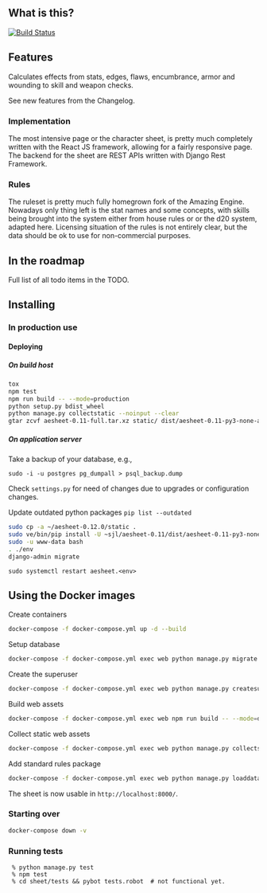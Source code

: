 ## What is this?

[![Build Status](https://travis-ci.org/sjlehtin/aesheet.svg?branch=master)](https://travis-ci.org/sjlehtin/aesheet)

## Features

Calculates effects from stats, edges, flaws, encumbrance, armor and
wounding to skill and weapon checks.

See new features from the Changelog.

### Implementation

The most intensive page or the character sheet, is pretty much
completely written with the React JS framework, allowing for a fairly
responsive page. The backend for the sheet are REST APIs written with
Django Rest Framework.

### Rules

The ruleset is pretty much fully homegrown fork of the Amazing Engine.
Nowadays only thing left is the stat names and some concepts, with
skills being brought into the system either from house rules or
or the d20 system, adapted here. Licensing situation of the rules is
not entirely clear, but the data should be ok to use for non-commercial
purposes.

## In the roadmap

Full list of all todo items in the TODO.

## Installing

### In production use

#### Deploying

##### On build host

```bash
tox
npm test
npm run build -- --mode=production
python setup.py bdist_wheel
python manage.py collectstatic --noinput --clear
gtar zcvf aesheet-0.11-full.tar.xz static/ dist/aesheet-0.11-py3-none-any.whl
```

##### On application server

Take a backup of your database, e.g.,

```shell
sudo -i -u postgres pg_dumpall > psql_backup.dump
```

Check `settings.py` for need of changes due to upgrades or configuration changes.

Update outdated python packages `pip list --outdated` 

```sh
sudo cp -a ~/aesheet-0.12.0/static .
sudo ve/bin/pip install -U ~sjl/aesheet-0.11/dist/aesheet-0.11-py3-none-any.whl
sudo -u www-data bash
. ./env
django-admin migrate
```

```shell
sudo systemctl restart aesheet.<env>
```

## Using the Docker images

Create containers

```zsh
docker-compose -f docker-compose.yml up -d --build
```

Setup database

```zsh 
docker-compose -f docker-compose.yml exec web python manage.py migrate --noinput
```

Create the superuser

```zsh
docker-compose -f docker-compose.yml exec web python manage.py createsuperuser
```

Build web assets

```zsh
docker-compose -f docker-compose.yml exec web npm run build -- --mode=development
```

Collect static web assets

```zsh
docker-compose -f docker-compose.yml exec web python manage.py collectstatic --noinput --clear
```

Add standard rules package
```zsh
docker-compose -f docker-compose.yml exec web python manage.py loaddata basedata
```

The sheet is now usable in `http://localhost:8000/`.

### Starting over


```zsh
docker-compose down -v
```

### Running tests

```
 % python manage.py test
 % npm test
 % cd sheet/tests && pybot tests.robot  # not functional yet.
```
